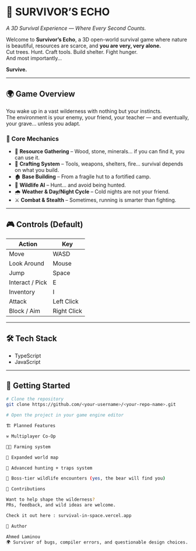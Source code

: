 # 🏹 **SURVIVOR’S ECHO**  
*A 3D Survival Experience — Where Every Second Counts.*

Welcome to **Survivor’s Echo**, a 3D open-world survival game where nature is beautiful, resources are scarce, and **you are very, very alone.**  
Cut trees. Hunt. Craft tools. Build shelter. Fight hunger.  
And most importantly…

**Survive.**

---

## 🌍 **Game Overview**

You wake up in a vast wilderness with nothing but your instincts.  
The environment is your enemy, your friend, your teacher — and eventually, your grave… unless you adapt.

### 🧭 Core Mechanics
- 🌲 **Resource Gathering** – Wood, stone, minerals… if you can find it, you can use it.
- 🔨 **Crafting System** – Tools, weapons, shelters, fire… survival depends on what you build.
- 🏚️ **Base Building** – From a fragile hut to a fortified camp.
- 🐺 **Wildlife AI** – Hunt… and avoid being hunted.
- 🌧️ **Weather & Day/Night Cycle** – Cold nights are not your friend.
- ⚔️ **Combat & Stealth** – Sometimes, running is smarter than fighting.

---

## 🎮 **Controls** (Default)

| Action | Key |
|-------|-----|
| Move  | WASD |
| Look Around | Mouse |
| Jump | Space |
| Interact / Pick | E |
| Inventory | I |
| Attack | Left Click |
| Block / Aim | Right Click |

---

## 🛠️ **Tech Stack**
- TypeScript
- JavaScript



---

## 🚀 **Getting Started**
```bash
# Clone the repository
git clone https://github.com/<your-username>/<your-repo-name>.git

# Open the project in your game engine editor

🏗️ Planned Features

⚒️ Multiplayer Co-Op

🧑‍🌾 Farming system

🧭 Expanded world map

🏹 Advanced hunting + traps system

🐻 Boss-tier wildlife encounters (yes, the bear will find you)

🤝 Contributions

Want to help shape the wilderness?
PRs, feedback, and wild ideas are welcome.

Check it out here : survival-in-space.vercel.app

🧑 Author

Ahmed Laminou
🌍 Survivor of bugs, compiler errors, and questionable design choices.


